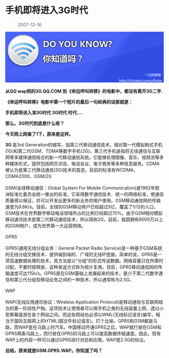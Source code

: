 # 手机即将进入3G时代 

> 2007-12-16

<div class="pcs-article-content_ptkaiapt4bxy_baiduscarticle" id="detailArticleContent_ptkaiapt4bxy_baiduscarticle">
 <p>
  <img class="blogimg" small="0" src="images/36d8077246e5b1f6aaf29bf684bde1e9.jpg"/>
 </p>
 <p>
  <strong>
   从QQ wap网的3G.QQ.COM 到《命运呼叫转移》的电影中，都没有离开3G二字.
  </strong>
 </p>
 <p>
  <strong>
   《命运呼叫转移》电影中第一个短片的最后一句经典的话那就是：
  </strong>
 </p>
 <p>
  <strong>
   手机即将进入准3G时代 3G时代 时代....
  </strong>
 </p>
 <p>
  <strong>
   那么，3G时代到底是什么呢？
  </strong>
 </p>
 <p>
  <strong>
   今天网上网查了1下，原来是这样。
  </strong>
 </p>
 <p>
  <strong>
   3G
  </strong>
  是3rd Generation的缩写，指第三代移动通信技术。相对第一代模拟制式手机(1G)和第二代GSM、TDMA等数字手机(2G)，第三代手机是指将无线通信与互联网等多媒体通信结合的新一代移动通信系统。它能够处理图像、音乐、视频流等多种媒体形式，提供包括网页浏览、电话会议、电子商务等多种信息服务。CDMA被认为是第三代移动通信(3G)技术的首选，目前的标准有WCDMA、CDMA2000、GSM/2G
  <br/>
  <br/>
  GSM(全球移动通信：Global System For Mobile Communication)是1992年欧洲标准化委员会统一推出的标准，它采用数字通信技术、统一的网络标准，使通信质量得以保证，并可以开发出更多的新业务供用户使用。GSM移动通信网的传输速度为9.6K/s。目前，全球的GSM移动用户已经超过5亿，覆盖了1/12的人口，GSM技术在世界数字移动电话领域所占的比例已经超过70%。由于GSM相对模拟移动通讯技术是第二代移动通信技术，所以简称2G。目前，我国拥有8000万以上的GSM用户，成为世界第一大运营网络。
  <br/>
  <br/>
  GPRS
  <br/>
  <br/>
  GPRS(通用无线分组业务：General Packet Radio Service)是一种基于GSM系统的无线分组交换技术，提供端到端的、广域的无线IP连接。简单的说，GPRS是一项高速数据处理的技术，其方法是以“分组”的形式传送数据。网络容量只在所需时分配，不要时就释放，这种发送方式称为统计复用。目前，GPRS移动通信网的传输速度可达115k/s。GPRS是在GSM基础上发展起来的技术，是介于第二代数字通信和第三代分组型移动业务之间的一种技术，所以通常称为2.5G。
  <br/>
  <br/>
  WAP
  <br/>
  <br/>
  WAP(无线应用通讯协议：Wireless Application Protocol)是移动通信与互联网结合的第一阶段性产物。这项技术让使用者可以用手机之类的无线装置上网，透过小型屏幕遨游在各个网站之间。而这些网站也必须以WML(无线标记语言)编写，相当于国际互联网上的HTML(超文件标记语言)。打个比喻，GPRS和GSM都是马路，而WAP是在马路上的汽车。中国移动开通GPRS之后，WAP就行驶在GSM和GPRS两条马路上，而行驶在GPRS的马路上可以提高数据传输速度。因此，现有WAP上的内容一样可以通过GPRS进行浏览和应用。WAP是2.5G的协议。
 </p>
 <p>
  <strong>
   总结，原来就是GSM.GPRS.WAP。你知道了吗？
  </strong>
 </p>
</div>


